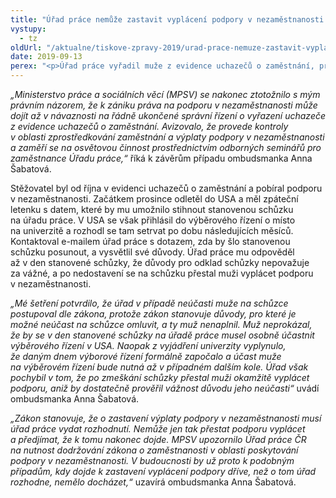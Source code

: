 ```yaml
---
title: "Úřad práce nemůže zastavit vyplácení podpory v nezaměstnanosti dříve, než o tom vydá rozhodnutí"
vystupy:
  - tz
oldUrl: "/aktualne/tiskove-zpravy-2019/urad-prace-nemuze-zastavit-vyplaceni-podpory-v-nezamestnanosti-drive-nez-o-tom-vyda-roz"
date: 2019-09-13
perex: "<p>Úřad práce vyřadil muže z evidence uchazečů o zaměstnání, protože se bez vážného důvodu nedostavil na stanovenou kontaktní schůzku. Od stejného dne mu okamžitě přestal vyplácet podporu v nezaměstnanosti, přestože rozhodnutí o vyřazení stěžovatele vydal až za dva měsíce. Ombudsmanka ve svém šetření dospěla k závěru, že byl muž z evidence vyřazen oprávněně, nicméně úřad práce nemůže zastavit vyplácení podpory před tím, než o tom vydá rozhodnutí. To by totiž znamenalo, že úřad předjímá, že řízení musí vždy skončit vyřazením z evidence. </p>"
---
```


<!-- imported from the old website -->

<p><i>„Ministerstvo práce a sociálních věcí (MPSV) se nakonec ztotožnilo s mým  právním názorem, že k zániku práva na podporu v nezaměstnanosti může dojít až v návaznosti na řádně ukončené správní řízení o vyřazení uchazeče z evidence uchazečů o zaměstnání. Avizovalo, že provede kontroly v oblasti zprostředkování zaměstnání a výplaty podpory v nezaměstnanosti a zaměří se na osvětovou činnost prostřednictvím odborných seminářů pro zaměstnance Úřadu práce,“</i> říká k závěrům případu ombudsmanka Anna Šabatová.</p> <p>Stěžovatel byl od října v evidenci uchazečů o zaměstnání a pobíral podporu v nezaměstnanosti. Začátkem prosince odletěl do USA a měl zpáteční letenku s datem, které by mu umožnilo stihnout stanovenou schůzku na úřadu práce. V USA se však přihlásil do výběrového řízení o místo na univerzitě a rozhodl se tam setrvat po dobu následujících měsíců. Kontaktoval e-mailem úřad práce s dotazem, zda by šlo stanovenou schůzku posunout, a vysvětlil své důvody. Úřad práce mu odpověděl až v den stanovené schůzky, že důvody pro odklad schůzky nepovažuje za vážné, a po nedostavení se na schůzku přestal muži vyplácet podporu v nezaměstnanosti. </p> <p><i>„Mé šetření potvrdilo, že úřad v případě neúčasti muže na schůzce postupoval dle zákona, protože zákon stanovuje důvody, pro které je možné neúčast na schůzce omluvit, a ty muž nenaplnil. Muž neprokázal, že by se v den stanovené schůzky na úřadě práce musel osobně účastnit výběrového řízení v USA. Naopak z vyjádření univerzity vyplynulo, že daným dnem výborové řízení formálně započalo a účast muže na výběrovém řízení bude nutná až v případném dalším kole. Úřad však pochybil v tom, že po zmeškání schůzky přestal muži okamžitě vyplácet podporu, aniž by dostatečně prověřil vážnost důvodu jeho neúčasti“</i> uvádí ombudsmanka Anna Šabatová.</p> <p><i>„Zákon stanovuje, že o zastavení výplaty podpory v nezaměstnanosti musí úřad práce vydat rozhodnutí. Nemůže jen tak přestat podporu vyplácet a předjímat, že k tomu nakonec dojde. MPSV upozornilo Úřad práce ČR na nutnost dodržování zákona o zaměstnanosti v oblasti poskytování podpory v nezaměstnanosti. V budoucnosti by už proto k podobným případům, kdy dojde k zastavení vyplácení podpory dříve, než o tom úřad rozhodne, nemělo docházet,“</i> uzavírá ombudsmanka Anna Šabatová.</p>
